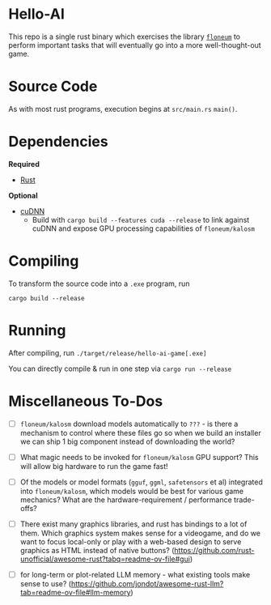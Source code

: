 
# Hello-AI

This repo is a single rust binary which exercises the library [`floneum`](https://github.com/floneum/floneum)
to perform important tasks that will eventually go into a more well-thought-out game.

# Source Code

As with most rust programs, execution begins at `src/main.rs` `main()`.

# Dependencies

__Required__

 - [Rust](https://rustup.rs/)

__Optional__

 - [cuDNN](https://developer.nvidia.com/cuDNN)
    - Build with `cargo build --features cuda --release` to link against cuDNN and expose GPU processing capabilities of `floneum/kalosm`


# Compiling

To transform the source code into a `.exe` program, run

```
cargo build --release
```


# Running

After compiling, run `./target/release/hello-ai-game[.exe]`

You can directly compile & run in one step via `cargo run --release`


# Miscellaneous To-Dos

 - [ ] `floneum/kalosm` download models automatically to `???` - is there a mechanism to control where these files go so when we build an installer we can ship 1 big component instead of downloading the world?
 - [ ] What magic needs to be invoked for `floneum/kalosm` GPU support? This will allow big hardware to run the game fast!
 - [ ] Of the models or model formats (`gguf`, `ggml`, `safetensors` et al) integrated into `floneum/kalosm`, which models would be best for various game mechanics? What are the hardware-requirement / performance trade-offs?
 - [ ] There exist many graphics libraries, and rust has bindings to a lot of them. Which graphics system makes sense for a videogame, and do we want to focus local-only or play with a web-based design to serve graphics as HTML instead of native buttons? (https://github.com/rust-unofficial/awesome-rust?tabq=readme-ov-file#gui)
 - [ ] for long-term or plot-related LLM memory - what existing tools make sense to use? (https://github.com/jondot/awesome-rust-llm?tab=readme-ov-file#llm-memory)




